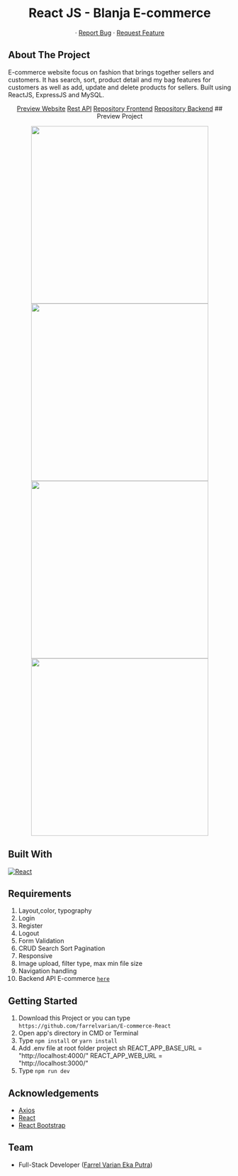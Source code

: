 <h1 align='center'>React JS - Blanja E-commerce</h1>
  <p align="center">
<!--     <a href="link_deploy">View Demo</a> -->
    ·
    <a href="https://github.com/farrelvarian/E-commerce-React/issues">Report Bug</a>
    ·
    <a href="https://github.com/farrelvarian/E-commerce-React/pulls">Request Feature</a>
  </p>


## About The Project

E-commerce website focus on fashion that brings together sellers and customers. It has search, sort, product detail and my bag features for customers as well as add, update and delete products for sellers. Built using ReactJS, ExpressJS and MySQL.

<p align='center'>
<a href="https://flamboyant-thompson-4937cf.netlify.app/">Preview Website</a>
<a href="https://blanja-e-commerce.herokuapp.com/">Rest API</a> 
<a href="https://github.com/farrelvarian/E-commerce-React">Repository Frontend</a> 
<a href="https://github.com/farrelvarian/backendE-commerce">Repository Backend</a> 
## Preview Project

  <p align='center'>
  <span>
      <image width="400" src='./screenshot/home fix.png' />
      <image width="400" src='./screenshot/page-product fix.PNG' />
      <image width="400" src='./screenshot/my-bag fix.PNG' />
      <image width="400" src='./screenshot/my-product fix.PNG' />
     

## Built With

[![React](https://repository-images.githubusercontent.com/37153337/9d0a6780-394a-11eb-9fd1-6296a684b124)](https://reactjs.org/)

## Requirements

1. Layout,color, typography
2. Login
3. Register
4. Logout
2. Form Validation
3. CRUD Search Sort Pagination
4. Responsive
5. Image upload, filter type, max min file size
6. Navigation handling
7. Backend API E-commerce [`here`](https://github.com/farrelvarian/backendE-commerce)

## Getting Started

1. Download this Project or you can type `https://github.com/farrelvarian/E-commerce-React`
2. Open app's directory in CMD or Terminal
3. Type `npm install` or `yarn install`
4. Add .env file at root folder project
sh
REACT_APP_BASE_URL = "http://localhost:4000/"
REACT_APP_WEB_URL = "http://localhost:3000/"
5. Type `npm run dev`

## Acknowledgements

- [Axios](https://www.npmjs.com/package/axios)
- [React](https://reactjs.org/)
- [React Bootstrap](https://react-bootstrap.github.io/)

## Team

- Full-Stack Developer ([Farrel Varian Eka Putra](https://github.com/farrelvarian))
